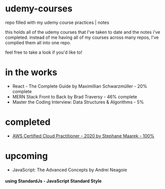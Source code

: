 # udemy-courses
repo filled with my udemy course practices | notes

this holds all of the udemy courses that I've taken to date and the notes i've completed. instead of me having all of my courses across many repos, I've complied them all into one repo. 

feel free to take a look if you'd like to!

# in the works
- React - The Complete Guide by Maximillian Schwarzmüller - 20% complete
- MERN Stack Front to Back by Brad Traversy - 46% complete
- Master the Coding Interview: Data Structures & Algorithms - 5%

# completed
- [AWS Certified Cloud Practitioner - 2020 by Stephane Maarek - 100%](https://udemy-certificate.s3.amazonaws.com/pdf/UC-3d246d5f-724f-4bcb-88cb-fb8bf4701e57.pdf) 

# upcoming 
- JavaScript: The Advanced Concepts by Andrei Neagoie

#### using StandardJs - JavaScript Standard Style
